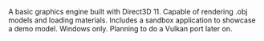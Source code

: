 A basic graphics engine built with Direct3D 11. Capable of rendering .obj models and loading materials.  Includes a sandbox application to showcase a demo model. Windows only.  Planning to do a Vulkan port later on.
